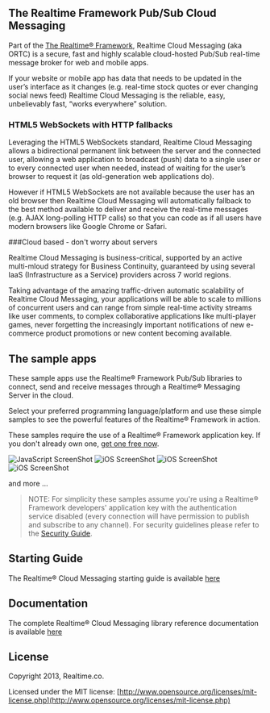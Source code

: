 ## The Realtime Framework Pub/Sub Cloud Messaging
Part of the [The Realtime® Framework](http://framework.realtime.co), Realtime Cloud Messaging (aka ORTC) is a secure, fast and highly scalable cloud-hosted Pub/Sub real-time message broker for web and mobile apps.

If your website or mobile app has data that needs to be updated in the user’s interface as it changes (e.g. real-time stock quotes or ever changing social news feed) Realtime Cloud Messaging is the reliable, easy, unbelievably fast, “works everywhere” solution.

### HTML5 WebSockets with HTTP fallbacks
Leveraging the HTML5 WebSockets standard, Realtime Cloud Messaging allows a bidirectional permanent link between the server and the connected user, allowing a web application to broadcast (push) data to a single user or to every connected user when needed, instead of waiting for the user’s browser to request it (as old-generation web applications do). 

However if HTML5 WebSockets are not available because the user has an old browser then Realtime Cloud Messaging will automatically fallback to the best method available to deliver and receive the real-time messages (e.g. AJAX long-polling HTTP calls) so that you can code as if all users have modern browsers like Google Chrome or Safari.

###Cloud based - don't worry about servers

Realtime Cloud Messaging is business-critical, supported by an active multi-mloud strategy for Business Continuity, guaranteed by using several IaaS (Infrastructure as a Service) providers across 7 world regions.

Taking advantage of the amazing traffic-driven automatic scalability of Realtime Cloud Messaging, your applications will be able to scale to millions of concurrent users and can range from simple real-time activity streams like user comments, to complex collaborative applications like multi-player games, never forgetting the increasingly important notifications of new e-commerce product promotions or new content becoming available.

## The sample apps
These sample apps use the Realtime® Framework Pub/Sub libraries to connect, send and receive messages through a Realtime® Messaging Server in the cloud. 

Select your preferred programming language/platform and use these simple samples to see the powerful features of the Realtime® Framework in action.

These samples require the use of a Realtime® Framework application key. If you don't already own one, [get one free now](https://accounts.realtime.co/signup/).


![JavaScript ScreenShot](http://messaging-public.realtime.co/screenshots/2.1.0/Javascript/screen.png) ![iOS ScreenShot](http://messaging-public.realtime.co/screenshots/2.1.0/iOS/screen.png) ![iOS ScreenShot](http://messaging-public.realtime.co/screenshots/2.1.0/Android/Screen.jpg) ![iOS ScreenShot](http://messaging-public.realtime.co/screenshots/2.1.0/WindowsPhone7/Screen.jpg)

and more ...
> NOTE: For simplicity these samples assume you're using a Realtime® Framework developers' application key with the authentication service disabled (every connection will have permission to publish and subscribe to any channel). For security guidelines please refer to the [Security Guide](http://messaging-public.realtime.co/documentation/starting-guide/security.html). 

## Starting Guide
The Realtime® Cloud Messaging starting guide is available [here](http://messaging-public.realtime.co/documentation/starting-guide/overview.html)

## Documentation
The complete Realtime® Cloud Messaging library reference documentation is available [here](http://framework.realtime.co/messaging/#documentation)

## License
Copyright 2013, Realtime.co.

Licensed under the MIT license: [http://www.opensource.org/licenses/mit-license.php](http://www.opensource.org/licenses/mit-license.php)